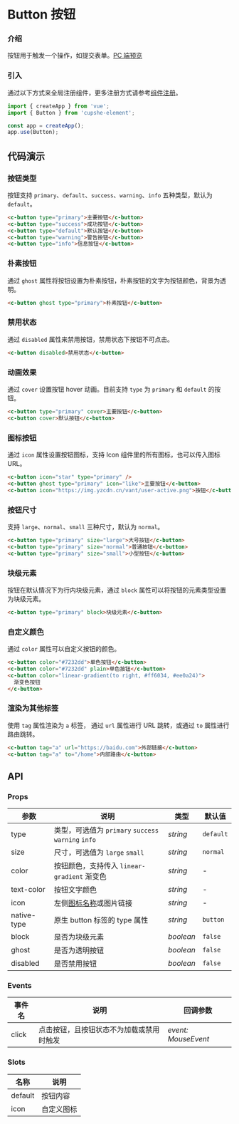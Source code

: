 # Button 按钮

### 介绍

按钮用于触发一个操作，如提交表单。[PC 端预览](/mobile.html#/button)

### 引入

通过以下方式来全局注册组件，更多注册方式请参考[组件注册](#/zh-CN/advanced-usage#zu-jian-zhu-ce)。

```js
import { createApp } from 'vue';
import { Button } from 'cupshe-element';

const app = createApp();
app.use(Button);
```

## 代码演示

### 按钮类型

按钮支持 `primary`、`default`、`success`、`warning`、`info` 五种类型，默认为 `default`。

```html
<c-button type="primary">主要按钮</c-button>
<c-button type="success">成功按钮</c-button>
<c-button type="default">默认按钮</c-button>
<c-button type="warning">警告按钮</c-button>
<c-button type="info">信息按钮</c-button>
```

### 朴素按钮

通过 `ghost` 属性将按钮设置为朴素按钮，朴素按钮的文字为按钮颜色，背景为透明。

```html
<c-button ghost type="primary">朴素按钮</c-button>
```

### 禁用状态

通过 `disabled` 属性来禁用按钮，禁用状态下按钮不可点击。

```html
<c-button disabled>禁用状态</c-button>
```

### 动画效果

通过 `cover` 设置按钮 hover 动画。目前支持 `type` 为 `primary` 和 `default` 的按钮。

```html
<c-button type="primary" cover>主要按钮</c-button>
<c-button cover>默认按钮</c-button>
```

### 图标按钮

通过 `icon` 属性设置按钮图标，支持 Icon 组件里的所有图标，也可以传入图标 URL。

```html
<c-button icon="star" type="primary" />
<c-button ghost type="primary" icon="like">主要按钮</c-button>
<c-button icon="https://img.yzcdn.cn/vant/user-active.png">按钮</c-button>
```

### 按钮尺寸

支持 `large`、`normal`、`small` 三种尺寸，默认为 `normal`。

```html
<c-button type="primary" size="large">大号按钮</c-button>
<c-button type="primary" size="normal">普通按钮</c-button>
<c-button type="primary" size="small">小型按钮</c-button>
```

### 块级元素

按钮在默认情况下为行内块级元素，通过 `block` 属性可以将按钮的元素类型设置为块级元素。

```html
<c-button type="primary" block>块级元素</c-button>
```

### 自定义颜色

通过 `color` 属性可以自定义按钮的颜色。

```html
<c-button color="#7232dd">单色按钮</c-button>
<c-button color="#7232dd" plain>单色按钮</c-button>
<c-button color="linear-gradient(to right, #ff6034, #ee0a24)">
  渐变色按钮
</c-button>
```

### 渲染为其他标签

使用 `tag` 属性渲染为 `a` 标签， 通过 `url` 属性进行 URL 跳转，或通过 `to` 属性进行路由跳转。

```html
<c-button tag="a" url="https://baidu.com">外部链接</c-button>
<c-button tag="a" to="/home">内部路由</c-button>
```

## API

### Props

| 参数        | 说明                                                | 类型      | 默认值    |
| ----------- | --------------------------------------------------- | --------- | --------- |
| type        | 类型，可选值为 `primary` `success` `warning` `info` | _string_  | `default` |
| size        | 尺寸，可选值为 `large` `small`                      | _string_  | `normal`  |
| color       | 按钮颜色，支持传入 `linear-gradient` 渐变色         | _string_  | -         |
| text-color  | 按钮文字颜色                                        | _string_  | -         |
| icon        | 左侧[图标名称](#/icon)或图片链接                    | _string_  | -         |
| native-type | 原生 button 标签的 type 属性                        | _string_  | `button`  |
| block       | 是否为块级元素                                      | _boolean_ | `false`   |
| ghost       | 是否为透明按钮                                      | _boolean_ | `false`   |
| disabled    | 是否禁用按钮                                        | _boolean_ | `false`   |

### Events

| 事件名 | 说明                                     | 回调参数            |
| ------ | ---------------------------------------- | ------------------- |
| click  | 点击按钮，且按钮状态不为加载或禁用时触发 | _event: MouseEvent_ |

### Slots

| 名称    | 说明       |
| ------- | ---------- |
| default | 按钮内容   |
| icon    | 自定义图标 |
